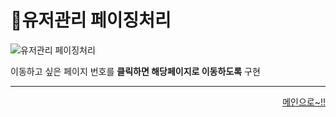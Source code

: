 # 📌유저관리 페이징처리   

![유저관리 페이징처리](https://user-images.githubusercontent.com/105382798/182334121-a3970568-9893-4491-b099-7b26c90fb7a7.png)

이동하고 싶은 페이지 번호를 **클릭하면 해당페이지로 이동하도록** 구현
***
<div align="right">   
  
[메인으로~!!](https://github.com/kwanwwok/finalproject/blob/main/%EA%B5%AC%ED%98%84%EC%84%A4%EB%AA%85/%EA%B4%80%EB%A6%AC%EC%9E%90%20%EB%A9%94%EC%9D%B8.md)   

</div>
